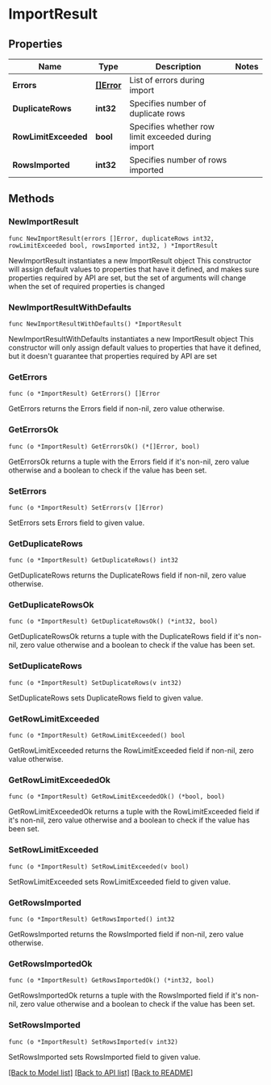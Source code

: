 # ImportResult

## Properties

Name | Type | Description | Notes
------------ | ------------- | ------------- | -------------
**Errors** | [**[]Error**](Error.md) | List of errors during import | 
**DuplicateRows** | **int32** | Specifies number of duplicate rows | 
**RowLimitExceeded** | **bool** | Specifies whether row limit exceeded during import | 
**RowsImported** | **int32** | Specifies number of rows imported | 

## Methods

### NewImportResult

`func NewImportResult(errors []Error, duplicateRows int32, rowLimitExceeded bool, rowsImported int32, ) *ImportResult`

NewImportResult instantiates a new ImportResult object
This constructor will assign default values to properties that have it defined,
and makes sure properties required by API are set, but the set of arguments
will change when the set of required properties is changed

### NewImportResultWithDefaults

`func NewImportResultWithDefaults() *ImportResult`

NewImportResultWithDefaults instantiates a new ImportResult object
This constructor will only assign default values to properties that have it defined,
but it doesn't guarantee that properties required by API are set

### GetErrors

`func (o *ImportResult) GetErrors() []Error`

GetErrors returns the Errors field if non-nil, zero value otherwise.

### GetErrorsOk

`func (o *ImportResult) GetErrorsOk() (*[]Error, bool)`

GetErrorsOk returns a tuple with the Errors field if it's non-nil, zero value otherwise
and a boolean to check if the value has been set.

### SetErrors

`func (o *ImportResult) SetErrors(v []Error)`

SetErrors sets Errors field to given value.


### GetDuplicateRows

`func (o *ImportResult) GetDuplicateRows() int32`

GetDuplicateRows returns the DuplicateRows field if non-nil, zero value otherwise.

### GetDuplicateRowsOk

`func (o *ImportResult) GetDuplicateRowsOk() (*int32, bool)`

GetDuplicateRowsOk returns a tuple with the DuplicateRows field if it's non-nil, zero value otherwise
and a boolean to check if the value has been set.

### SetDuplicateRows

`func (o *ImportResult) SetDuplicateRows(v int32)`

SetDuplicateRows sets DuplicateRows field to given value.


### GetRowLimitExceeded

`func (o *ImportResult) GetRowLimitExceeded() bool`

GetRowLimitExceeded returns the RowLimitExceeded field if non-nil, zero value otherwise.

### GetRowLimitExceededOk

`func (o *ImportResult) GetRowLimitExceededOk() (*bool, bool)`

GetRowLimitExceededOk returns a tuple with the RowLimitExceeded field if it's non-nil, zero value otherwise
and a boolean to check if the value has been set.

### SetRowLimitExceeded

`func (o *ImportResult) SetRowLimitExceeded(v bool)`

SetRowLimitExceeded sets RowLimitExceeded field to given value.


### GetRowsImported

`func (o *ImportResult) GetRowsImported() int32`

GetRowsImported returns the RowsImported field if non-nil, zero value otherwise.

### GetRowsImportedOk

`func (o *ImportResult) GetRowsImportedOk() (*int32, bool)`

GetRowsImportedOk returns a tuple with the RowsImported field if it's non-nil, zero value otherwise
and a boolean to check if the value has been set.

### SetRowsImported

`func (o *ImportResult) SetRowsImported(v int32)`

SetRowsImported sets RowsImported field to given value.



[[Back to Model list]](../README.md#documentation-for-models) [[Back to API list]](../README.md#documentation-for-api-endpoints) [[Back to README]](../README.md)


